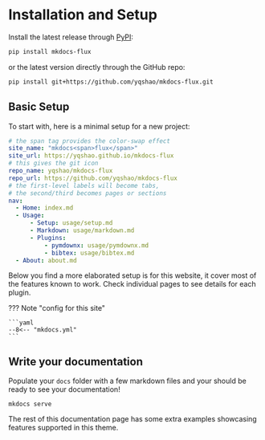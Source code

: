 # Installation and Setup

Install the latest release through [PyPI]:

[PyPI]: https://pypi.org/project/mkdocs-flux

```bash
pip install mkdocs-flux
```

or the latest version directly through the GitHub repo:

```bash
pip install git+https://github.com/yqshao/mkdocs-flux.git
```

## Basic Setup

To start with, here is a minimal setup for a new project:

```yaml
# the span tag provides the color-swap effect
site_name: "mkdocs<span>flux</span>" 
site_url: https://yqshao.github.io/mkdocs-flux
# this gives the git icon 
repo_name: yqshao/mkdocs-flux 
repo_url: https://github.com/yqshao/mkdocs-flux
# the first-level labels will become tabs,
# the second/third becomes pages or sections
nav:
  - Home: index.md
  - Usage:
      - Setup: usage/setup.md
      - Markdown: usage/markdown.md
      - Plugins:
          - pymdownx: usage/pymdownx.md
          - bibtex: usage/bibtex.md
  - About: about.md

```

Below you find a more elaborated setup is for this website, it cover most of the
features known to work. Check individual pages to see details for each plugin.

??? Note "config for this site"

    ```yaml
    --8<-- "mkdocs.yml"
    ```

## Write your documentation

Populate your `docs` folder with a few markdown files and your should be ready
to see your documentation!

``` console
mkdocs serve
```

The rest of this documentation page has some extra examples showcasing features
supported in this theme.

